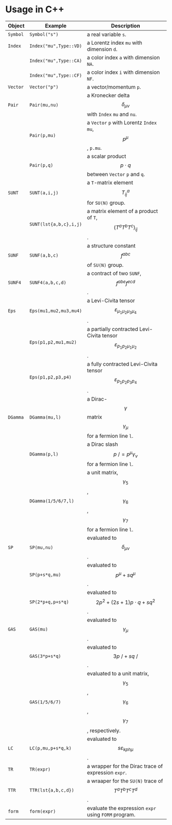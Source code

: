 # Usage in C++

| Object      | Example               | Description                                                  |
| ------------ | ---------------------- | ------------------------------------------------------------ |
| `Symbol`     | `Symbol("s")`          | a real variable `s`.                                         |
| `Index`      | `Index("mu",Type::VD)` | a Lorentz index `mu` with dimension `d`.     |
|              | `Index("mu",Type::CA)` | a color index `a` with dimension `NA`. |
|              | `Index("mu",Type::CF)` | a color index `i` with dimension `NF`. |
| `Vector`     | `Vector("p")`          | a vector/momentum `p`.                           |
| `Pair`       | `Pair(mu,nu)`         | a Kronecker delta $$\delta_{\mu\nu}$$ with `Index` `mu` and `nu`. |
|              | `Pair(p,mu)`           | a `Vector` `p` with Lorentz `Index` `mu`, $$p^\mu$$, `p.mu`. |
|              | `Pair(p,q)`            | a scalar product $$p\cdot q$$ between `Vector`  `p` and `q`. |
| `SUNT`       | `SUNT(a,i,j)`          | a `T`-matrix element $$T^a_{ij}$$ for `SU(N)` group.         |
|              | `SUNT(lst{a,b,c},i,j)` | a matrix element of a product of `T`, $$(T^aT^bT^c)_{ij}$$.  |
| `SUNF`       | `SUNF(a,b,c)`          | a structure constant $$f^{abc}$$ of `SU(N)` group.         |
| `SUNF4`      | `SUNF4(a,b,c,d)`       | a contract of two `SUNF`, $$f^{abe} f^{ecd}$$.              |
| `Eps`        | `Eps(mu1,mu2,mu3,mu4)` | a Levi-Civita tensor $$\varepsilon_{\mu_1\mu_2\mu_3\mu_4}$$. |
|              | `Eps(p1,p2,mu1,mu2)`   | a partially contracted Levi-Civita tensor $$\varepsilon_{p_1p_2\mu_1\mu_2}$$. |
|              | `Eps(p1,p2,p3,p4)`     | a fully contracted Levi-Civita tensor $$\varepsilon_{p_1p_2p_3p_4}$$. |
| `DGamma` | `DGamma(mu,l)` | a Dirac-$$\gamma$$ matrix $$\gamma_\mu$$ for a fermion line `l`. |
|              | `DGamma(p,l)` | a Dirac slash $$p\!\!\!/=p^\mu\gamma_\nu$$ for a fermion line `l`. |
|              | `DGamma(1/5/6/7,l)` | a unit matrix, $$\gamma_5$$, $$\gamma_6$$, $$\gamma_7$$ for a fermion line `l`. |
|`SP`  | `SP(mu,nu)` | evaluated to $$\delta_{\mu\nu}$$. |
| | `SP(p+s*q,mu)` | evaluated to $$p^\mu+sq^\mu$$. |
| | `SP(2*p+q,p+s*q)` | evaluated to $$2p^2+(2s+1)p\cdot q+sq^2$$. |
|`GAS` | `GAS(mu)` | evaluated to $$\gamma_\mu$$. |
| | `GAS(3*p+s*q)` | evaluated to $$3p\!\!\!/+sq\!\!\!/$$. |
| | `GAS(1/5/6/7)` | evaluated to a unit matrix, $$\gamma_5$$, $$\gamma_6$$, $$\gamma_7$$, respectively. |
|`LC` | `LC(p,mu,p+s*q,k)` | evaluated to $$s\varepsilon_{kph\mu}$$. |
|`TR` | `TR(expr)` | a wrapper for the Dirac trace of expression `expr`. |
|`TTR` | `TTR(lst{a,b,c,d})` | a wraaper for the `SU(N)` trace of $$T^aT^bT^cT^d$$. |
| `form` | `form(expr)` | evaluate the expression `expr` using `FORM` program. |

